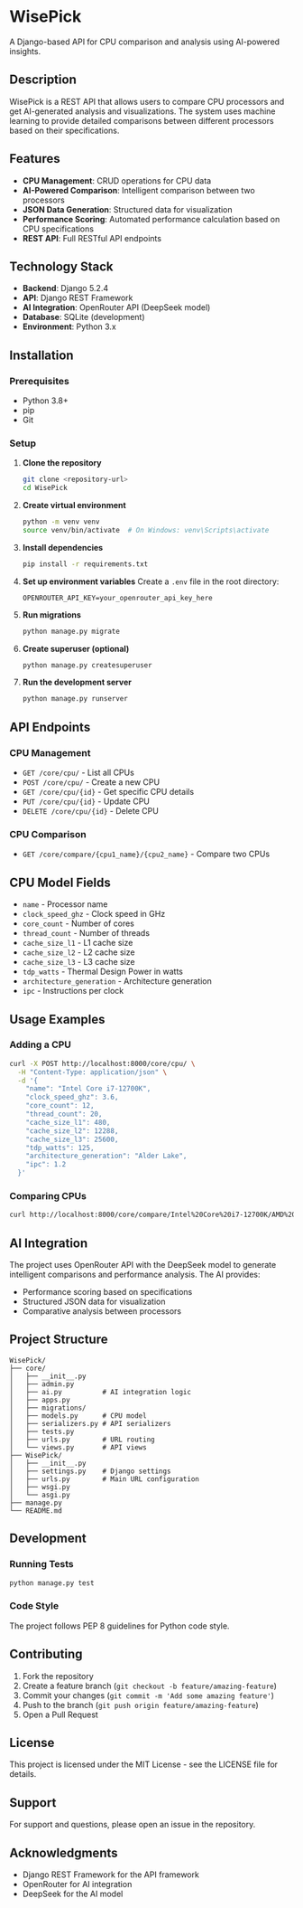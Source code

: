 # WisePick

A Django-based API for CPU comparison and analysis using AI-powered insights.

## Description

WisePick is a REST API that allows users to compare CPU processors and get AI-generated analysis and visualizations. The system uses machine learning to provide detailed comparisons between different processors based on their specifications.

## Features

- **CPU Management**: CRUD operations for CPU data
- **AI-Powered Comparison**: Intelligent comparison between two processors
- **JSON Data Generation**: Structured data for visualization
- **Performance Scoring**: Automated performance calculation based on CPU specifications
- **REST API**: Full RESTful API endpoints

## Technology Stack

- **Backend**: Django 5.2.4
- **API**: Django REST Framework
- **AI Integration**: OpenRouter API (DeepSeek model)
- **Database**: SQLite (development)
- **Environment**: Python 3.x

## Installation

### Prerequisites

- Python 3.8+
- pip
- Git

### Setup

1. **Clone the repository**
   ```bash
   git clone <repository-url>
   cd WisePick
   ```

2. **Create virtual environment**
   ```bash
   python -m venv venv
   source venv/bin/activate  # On Windows: venv\Scripts\activate
   ```

3. **Install dependencies**
   ```bash
   pip install -r requirements.txt
   ```

4. **Set up environment variables**
   Create a `.env` file in the root directory:
   ```
   OPENROUTER_API_KEY=your_openrouter_api_key_here
   ```

5. **Run migrations**
   ```bash
   python manage.py migrate
   ```

6. **Create superuser (optional)**
   ```bash
   python manage.py createsuperuser
   ```

7. **Run the development server**
   ```bash
   python manage.py runserver
   ```

## API Endpoints

### CPU Management

- `GET /core/cpu/` - List all CPUs
- `POST /core/cpu/` - Create a new CPU
- `GET /core/cpu/{id}` - Get specific CPU details
- `PUT /core/cpu/{id}` - Update CPU
- `DELETE /core/cpu/{id}` - Delete CPU

### CPU Comparison

- `GET /core/compare/{cpu1_name}/{cpu2_name}` - Compare two CPUs

## CPU Model Fields

- `name` - Processor name
- `clock_speed_ghz` - Clock speed in GHz
- `core_count` - Number of cores
- `thread_count` - Number of threads
- `cache_size_l1` - L1 cache size
- `cache_size_l2` - L2 cache size
- `cache_size_l3` - L3 cache size
- `tdp_watts` - Thermal Design Power in watts
- `architecture_generation` - Architecture generation
- `ipc` - Instructions per clock

## Usage Examples

### Adding a CPU
```bash
curl -X POST http://localhost:8000/core/cpu/ \
  -H "Content-Type: application/json" \
  -d '{
    "name": "Intel Core i7-12700K",
    "clock_speed_ghz": 3.6,
    "core_count": 12,
    "thread_count": 20,
    "cache_size_l1": 480,
    "cache_size_l2": 12288,
    "cache_size_l3": 25600,
    "tdp_watts": 125,
    "architecture_generation": "Alder Lake",
    "ipc": 1.2
  }'
```

### Comparing CPUs
```bash
curl http://localhost:8000/core/compare/Intel%20Core%20i7-12700K/AMD%20Ryzen%207%205800X
```

## AI Integration

The project uses OpenRouter API with the DeepSeek model to generate intelligent comparisons and performance analysis. The AI provides:

- Performance scoring based on specifications
- Structured JSON data for visualization
- Comparative analysis between processors

## Project Structure

```
WisePick/
├── core/
│   ├── __init__.py
│   ├── admin.py
│   ├── ai.py          # AI integration logic
│   ├── apps.py
│   ├── migrations/
│   ├── models.py      # CPU model
│   ├── serializers.py # API serializers
│   ├── tests.py
│   ├── urls.py        # URL routing
│   └── views.py       # API views
├── WisePick/
│   ├── __init__.py
│   ├── settings.py    # Django settings
│   ├── urls.py        # Main URL configuration
│   ├── wsgi.py
│   └── asgi.py
├── manage.py
└── README.md
```

## Development

### Running Tests
```bash
python manage.py test
```

### Code Style
The project follows PEP 8 guidelines for Python code style.

## Contributing

1. Fork the repository
2. Create a feature branch (`git checkout -b feature/amazing-feature`)
3. Commit your changes (`git commit -m 'Add some amazing feature'`)
4. Push to the branch (`git push origin feature/amazing-feature`)
5. Open a Pull Request

## License

This project is licensed under the MIT License - see the LICENSE file for details.

## Support

For support and questions, please open an issue in the repository.

## Acknowledgments

- Django REST Framework for the API framework
- OpenRouter for AI integration
- DeepSeek for the AI model 